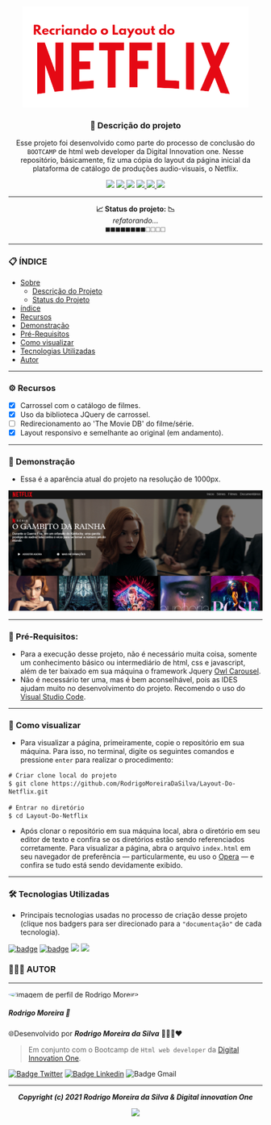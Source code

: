 
<p align="center"><img src="img/Banner_README.png"> </p>
<h3 align="center"> 📝 Descrição do projeto </h3>
<p align="center"> Esse projeto foi desenvolvido como parte do processo de conclusão do <code>BOOTCAMP</code> de html web developer da Digital Innovation one. Nesse repositório, básicamente, fiz uma cópia do layout da página inicial da plataforma de catálogo de produções audio-visuais, o Netflix. </p> 

<p align="center">
<img src="https://img.shields.io/static/v1?label=Progresso&message=80%&color=5d4f5e&style=for-the-badge&labelColor=9f8da0">
<a href="https://github.com/RodrigoMoreiraDaSilva/Layout-Do-Netflix/issues">
  <img src="https://img.shields.io/github/issues/RodrigoMoreiraDaSilva/Layout-Do-Netflix?color=blueviolet&style=for-the-badge&labelColor=d3b1e2">
</a>
<img src="https://img.shields.io/badge/NPM-v0.0.7-%237159c1?style=for-the-badge&logo=git&color=orange&logoColor=orange&labelColor=e5b89c">
<a href="https://github.com/RodrigoMoreiraDaSilva/Layout-Do-Netflix/blob/master/LICENSE">
<img src="https://img.shields.io/github/license/RodrigoMoreiraDaSilva/Layout-Do-Netflix?style=for-the-badge&color=f70000&labelColor=ea6262">
</a>
<a href="https://github.com/RodrigoMoreiraDaSilva/Layout-Do-Netflix/network">
  <img src="https://img.shields.io/github/forks/RodrigoMoreiraDaSilva/Layout-Do-Netflix?style=for-the-badge&labelColor=93deed">
</a>
<a href="https://github.com/RodrigoMoreiraDaSilva/Layout-Do-Netflix/stargazers">
  <img src="https://img.shields.io/github/stars/RodrigoMoreiraDaSilva/Layout-Do-Netflix?color=34c607&style=for-the-badge&labelColor=8aea8f">
</a>
</p>

****
<p align="center">
   <b> 📈 Status do projeto: 📉 </b> <br>
   <i>refatorando...</i> <br>
   ◼️◼️◼️◼️◼️◼️◼️◼️◻️◻️◻️◻️
</p>

****

### 📋 ÍNDICE

<!--ts-->
   * [Sobre](#Sobre)
        * [Descrição do Projeto](#--descrição-do-projeto-)
        * [Status do Projeto](#--descrição-do-projeto-)
   * [índice](#-índice)
   * [Recursos](#%EF%B8%8F-recursos)
   * [Demonstração](#-demonstração)
   * [Pré-Requisitos](#-pré-requisitos)
   * [Como visualizar](#-como-visualizar-)
   * [Tecnologias Utilizadas](#-tecnologias-utilizadas)
   * [Autor](#-autor)
<!--te-->

****

### ⚙️ Recursos

- [x] Carrossel com o catálogo de filmes.
- [x] Uso da biblioteca JQuery de carrossel.
- [ ] Redirecionamento ao 'The Movie DB' do filme/série.
- [x] Layout responsivo e semelhante ao original (em andamento).

****

### 🎥 Demonstração

- Essa é a aparência atual do projeto na resolução de 1000px.

![](img/Screenshots/Demonstração(1).png)


****

### 💾 Pré-Requisitos: 

- Para a execução desse projeto, não é necessário muita coisa, somente um conhecimento básico ou intermediário de html, css e javascript, além de ter baixado em sua máquina o framework Jquery [Owl Carousel](https://owlcarousel2.github.io/OwlCarousel2/).
- Não é necessário ter uma, mas é bem aconselhável, pois as IDES ajudam muito no desenvolvimento do projeto. Recomendo o uso do [Visual Studio Code](https://code.visualstudio.com/download).

****

### 📲 Como visualizar <p id="#Como-visualizar"> 

- Para visualizar a página, primeiramente, copie o repositório em sua máquina. Para isso, no terminal, digite os seguintes comandos e pressione `enter` para realizar o procedimento:
```
# Criar clone local do projeto
$ git clone https://github.com/RodrigoMoreiraDaSilva/Layout-Do-Netflix.git

# Entrar no diretório
$ cd Layout-Do-Netflix
```
- Após clonar o repositório em sua máquina local, abra o diretório em seu editor de texto e confira se os diretórios estão sendo referenciados corretamente. Para visualizar a página, abra o arquivo `index.html` em seu navegador de preferência — particularmente, eu uso o [Opera](https://www.opera.com/pt-br/computer/opera) — e confira se tudo está sendo devidamente exibido. 

****

### 🛠 Tecnologias Utilizadas

- Principais tecnologias usadas no processo de criação desse projeto (clique nos badgers para ser direcionado para a `"documentação"` de cada tecnologia).

[![badge](https://img.shields.io/badge/JavaScript-323330?style=for-the-badge&logo=javascript&logoColor=F7DF1E)](https://developer.mozilla.org/en-US/docs/Web/JavaScript)
[![badge](https://img.shields.io/badge/JQuery-323330?style=for-the-badge&logo=jquery&logoColor=white&color=a31d1d)](https://owlcarousel2.github.io/OwlCarousel2/)
[![](https://img.shields.io/badge/HTML5-E34F26?style=for-the-badge&logo=html5&logoColor=white)](https://developer.mozilla.org/pt-BR/docs/Web/HTML)
[![](https://img.shields.io/badge/CSS-239120?&style=for-the-badge&logo=css3&logoColor=white)](https://developer.mozilla.org/pt-BR/docs/Web/CSS)

### 👨🏽‍💻 AUTOR
*****
<img style="border-radius: 50%" src="https://avatars.githubusercontent.com/u/78985382?s=460&u=421fd89ba15c63b87559a53804a6b850f5890575&v=4" width="100" alt="imagem de perfil de Rodrigo Moreira">
<h5>Rodrigo Moreira 🌠</h5>
<p>🌐Desenvolvido por <b> <i>Rodrigo Moreira da Silva</b> </i> 👨🏽‍💼❤️
  
> Em conjunto com o Bootcamp de `Html web developer` da [Digital Innovation One](https://digitalinnovation.one).

[![Badge Twitter](https://img.shields.io/badge/Twitter-1DA1F2?style=for-the-badge&logo=twitter&logoColor=white)](https://twitter.com/RodrogaDev)
[![Badge Linkedin](https://img.shields.io/badge/LinkedIn-0077B5?style=for-the-badge&logo=linkedin&logoColor=white)](https://www.linkedin.com/in/rodrigo-m0reira-da-silva/)
![Badge Gmail](https://img.shields.io/badge/rodrigomoreira.stud@gmail.com-D14836?style=for-the-badge&logo=gmail&logoColor=white)

****
<p align="center">
    <b> <i> Copyright (c) 2021 Rodrigo Moreira da Silva & Digital innovation One </i> </b>
</p>
  <p align="center"> <a href="https://github.com/RodrigoMoreiraDaSilva/Layout-Do-Netflix/blob/master/LICENSE"> <img src="https://img.shields.io/badge/LICENSE-MIT-%237159c1?style=for-the-badge&color=061430&labelColor=395ea8"> </a> </p>